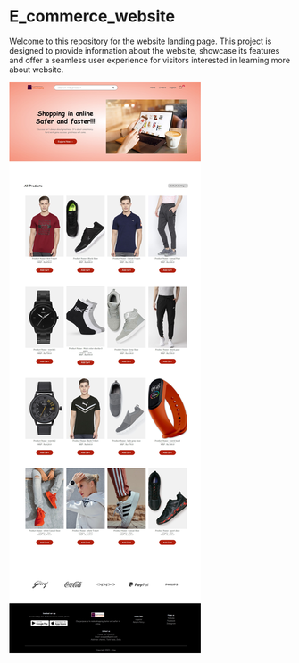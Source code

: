 # E_commerce_website
Welcome to this repository for the website landing page. This project is designed to provide information about the website, showcase its features and offer a seamless user experience for visitors interested in learning more about website.

![image alt](https://github.com/Dinakarasu/E_commerce_website/blob/main/home%20with%20login%20page%20.jpeg?raw=true)
